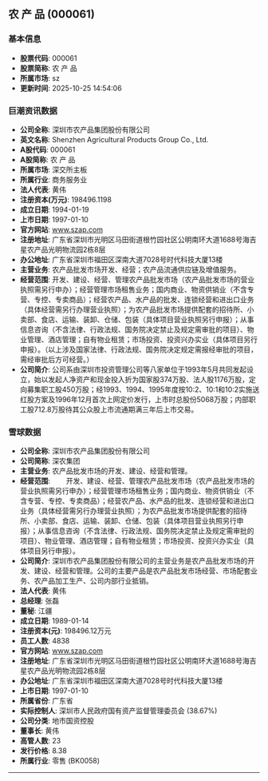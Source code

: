 ## 农 产 品 (000061)

### 基本信息

- **股票代码**: 000061
- **股票简称**: 农 产 品
- **所属市场**: sz
- **更新时间**: 2025-10-25 14:54:06

### 巨潮资讯数据

- **公司全称**: 深圳市农产品集团股份有限公司
- **英文名称**: Shenzhen Agricultural Products Group Co., Ltd.
- **A股代码**: 000061
- **A股简称**: 农 产 品
- **所属市场**: 深交所主板
- **所属行业**: 商务服务业
- **法人代表**: 黄伟
- **注册资本(万元)**: 198496.1198
- **成立日期**: 1994-01-19
- **上市日期**: 1997-01-10
- **官方网站**: www.szap.com
- **注册地址**: 广东省深圳市光明区马田街道根竹园社区公明南环大道1688号海吉星农产品光明物流园2栋8层
- **办公地址**: 广东省深圳市福田区深南大道7028号时代科技大厦13楼
- **主营业务**: 农产品批发市场开发、经营；农产品流通供应链及增值服务。
- **经营范围**: 开发、建设、经营、管理农产品批发市场（农产品批发市场的营业执照需另行申办）；经营管理市场租售业务；国内商业、物资供销业（不含专营、专控、专卖商品）；经营农产品、水产品的批发、连锁经营和进出口业务（具体经营需另行办理营业执照）；为农产品批发市场提供配套的招待所、小卖部、食店、运输、装卸、仓储、包装（具体项目营业执照另行申报）；从事信息咨询（不含法律、行政法规、国务院决定禁止及规定需审批的项目）、物业管理、酒店管理；自有物业租赁；市场投资、投资兴办实业（具体项目另行申报）。（以上涉及国家法律、行政法规、国务院决定规定需报经审批的项目，需经审批后方可经营。）
- **公司简介**: 公司系由深圳市投资管理公司等八家单位于1993年5月共同发起设立，始以发起人净资产和现金投入折为国家股374万股、法人股1176万股，定向募集职工股450万股；经1993、1994、1995年度按10:2、10:1和10:2实施送红股方案及1996年12月首次上网定价发行，上市时总股份5068万股；内部职工股712.8万股待其公众股上市流通期满三年后上市交易。

### 雪球数据

- **公司全称**: 深圳市农产品集团股份有限公司
- **公司简称**: 深农集团
- **主营业务**: 农产品批发市场的开发、建设、经营和管理。
- **经营范围**: 　　开发、建设、经营、管理农产品批发市场（农产品批发市场的营业执照需另行申办）；经营管理市场租售业务；国内商业、物资供销业（不含专营、专控、专卖商品）；经营农产品、水产品的批发、连锁经营和进出口业务（具体经营需另行办理营业执照）；为农产品批发市场提供配套的招待所、小卖部、食店、运输、装卸、仓储、包装（具体项目营业执照另行申报）；从事信息咨询（不含法律、行政法规、国务院决定禁止及规定需审批的项目）、物业管理、酒店管理；自有物业租赁；市场投资、投资兴办实业（具体项目另行申报）。
- **公司简介**: 深圳市农产品集团股份有限公司的主营业务是农产品批发市场的开发、建设、经营和管理。公司的主要产品是农产品批发市场经营、市场配套业务、农产品加工生产、公司内部行业抵销。
- **法人代表**: 黄伟
- **总经理**: 张磊
- **董秘**: 江疆
- **成立日期**: 1989-01-14
- **注册资本(元)**: 198496.12万元
- **员工人数**: 4838
- **官方网站**: www.szap.com
- **注册地址**: 广东省深圳市光明区马田街道根竹园社区公明南环大道1688号海吉星农产品光明物流园2栋8层
- **办公地址**: 广东省深圳市福田区深南大道7028号时代科技大厦13楼
- **上市日期**: 1997-01-10
- **所属省份**: 广东省
- **实际控制人**: 深圳市人民政府国有资产监督管理委员会 (38.67%)
- **公司分类**: 地市国资控股
- **董事长**: 黄伟
- **高管人数**: 23
- **发行价格**: 8.38
- **所属行业**: 零售 (BK0058)

---
